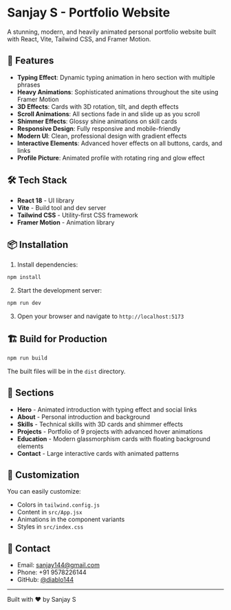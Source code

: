 # Sanjay S - Portfolio Website

A stunning, modern, and heavily animated personal portfolio website built with React, Vite, Tailwind CSS, and Framer Motion.

## 🚀 Features

- **Typing Effect**: Dynamic typing animation in hero section with multiple phrases
- **Heavy Animations**: Sophisticated animations throughout the site using Framer Motion
- **3D Effects**: Cards with 3D rotation, tilt, and depth effects
- **Scroll Animations**: All sections fade in and slide up as you scroll
- **Shimmer Effects**: Glossy shine animations on skill cards
- **Responsive Design**: Fully responsive and mobile-friendly
- **Modern UI**: Clean, professional design with gradient effects
- **Interactive Elements**: Advanced hover effects on all buttons, cards, and links
- **Profile Picture**: Animated profile with rotating ring and glow effect

## 🛠️ Tech Stack

- **React 18** - UI library
- **Vite** - Build tool and dev server
- **Tailwind CSS** - Utility-first CSS framework
- **Framer Motion** - Animation library

## 📦 Installation

1. Install dependencies:
```bash
npm install
```

2. Start the development server:
```bash
npm run dev
```

3. Open your browser and navigate to `http://localhost:5173`

## 🏗️ Build for Production

```bash
npm run build
```

The built files will be in the `dist` directory.

## 📱 Sections

- **Hero** - Animated introduction with typing effect and social links
- **About** - Personal introduction and background
- **Skills** - Technical skills with 3D cards and shimmer effects
- **Projects** - Portfolio of 9 projects with advanced hover animations
- **Education** - Modern glassmorphism cards with floating background elements
- **Contact** - Large interactive cards with animated patterns

## 🎨 Customization

You can easily customize:
- Colors in `tailwind.config.js`
- Content in `src/App.jsx`
- Animations in the component variants
- Styles in `src/index.css`

## 📧 Contact

- Email: sanjay144@gmail.com
- Phone: +91 9578226144
- GitHub: [@diablo144](https://github.com/diablo144)

---

Built with ❤️ by Sanjay S

